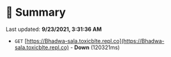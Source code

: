 # 📖 Summary
Last updated: **9/23/2021, 3:31:36 AM**

- `GET` [https://Bhadwa-sala.toxicblte.repl.co](https://Bhadwa-sala.toxicblte.repl.co) - **Down** (120321ms)
